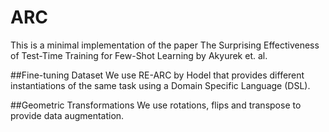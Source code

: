 # ARC

This is a minimal implementation of the paper The Surprising Effectiveness of Test-Time Training for Few-Shot Learning by Akyurek et. al. 

##Fine-tuning Dataset
We use RE-ARC by Hodel that provides different instantiations of the same task using a Domain Specific Language (DSL).

##Geometric Transformations
We use rotations, flips and transpose to provide data augmentation.
